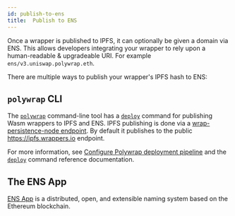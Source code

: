```yaml
---
id: publish-to-ens
title:  Publish to ENS
---
```


Once a wrapper is published to IPFS, it can optionally be given a domain via ENS. This allows developers integrating your wrapper to rely upon a human-readable & upgradeable URI. For example `ens/v3.uniswap.polywrap.eth`.

There are multiple ways to publish your wrapper's IPFS hash to ENS:

## `polywrap` CLI
The [`polywrap`](../../reference/cli/polywrap-cli) command-line tool has a [`deploy`](../../reference/cli/commands/deploy) command for publishing Wasm wrappers to IPFS and ENS. IPFS publishing is done via a [wrap-persistence-node endpoint](https://www.npmjs.com/package/@nerfzael/wrap-persistence-node). By default it publishes to the public https://ipfs.wrappers.io endpoint.

For more information, see [Configure Polywrap deployment pipeline](./deploy-pipeline) and the [`deploy`](../../reference/cli/commands/deploy) command reference documentation.

## The ENS App
[ENS App](https://docs.ens.domains/) is a distributed, open, and extensible naming system based on the Ethereum blockchain.